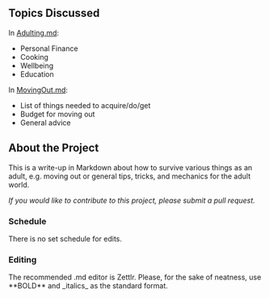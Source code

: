 ## Topics Discussed

In [Adulting.md](https://github.com/ThatAlexTRM/adulting/blob/main/Adulting.md):
* Personal Finance
* Cooking
* Wellbeing
* Education

In [MovingOut.md](https://github.com/ThatAlexTRM/adulting/blob/main/MovingOut.md):
* List of things needed to acquire/do/get
* Budget for moving out
* General advice

## About the Project

This is a write-up in Markdown about how to survive various things as an adult, e.g. moving out or general tips, tricks, and mechanics for the adult world.

_If you would like to contribute to this project, please submit a pull request._

### Schedule

There is no set schedule for edits.

### Editing

The recommended .md editor is Zettlr.
Please, for the sake of neatness, use \*\*BOLD** and \_italics_ as the standard format.
